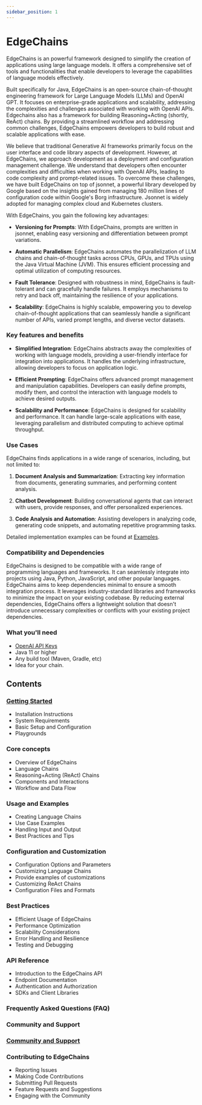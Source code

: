 ```yaml
---
sidebar_position: 1
---
```


# EdgeChains

EdgeChains is an powerful framework designed to simplify the creation of applications using large language models. It offers a comprehensive set of tools and functionalities that enable developers to leverage the capabilities of language models effectively.

Built specifically for Java, EdgeChains is an open-source chain-of-thought engineering framework for Large Language Models (LLMs) and OpenAI GPT. It focuses on enterprise-grade applications and scalability, addressing the complexities and challenges associated with working with OpenAI APIs. Edgechains also has a framework for building  Reasoning+Acting (shortly, ReAct) chains. By providing a streamlined workflow and addressing common challenges, EdgeChains empowers developers to build robust and scalable applications with ease.

We believe that traditional Generative AI frameworks primarily focus on the user interface and code library aspects of development. However, at EdgeChains, we approach development as a deployment and configuration management challenge. We understand that developers often encounter complexities and difficulties when working with OpenAI APIs, leading to code complexity and prompt-related issues. To overcome these challenges, we have built EdgeChains on top of jsonnet, a powerful library developed by Google based on the insights gained from managing 180 million lines of configuration code within Google's Borg infrastructure. Jsonnet is widely adopted for managing complex cloud and Kubernetes clusters.

With EdgeChains, you gain the following key advantages:

- **Versioning for Prompts**: With EdgeChains, prompts are written in jsonnet, enabling easy versioning and differentiation between prompt variations.

- **Automatic Parallelism**: EdgeChains automates the parallelization of LLM chains and chain-of-thought tasks across CPUs, GPUs, and TPUs using the Java Virtual Machine (JVM). This ensures efficient processing and optimal utilization of computing resources.

- **Fault Tolerance**: Designed with robustness in mind, EdgeChains is fault-tolerant and can gracefully handle failures. It employs mechanisms to retry and back off, maintaining the resilience of your applications.

- **Scalability**: EdgeChains is highly scalable, empowering you to develop chain-of-thought applications that can seamlessly handle a significant number of APIs, varied prompt lengths, and diverse vector datasets.

### Key features and benefits

- **Simplified Integration**: EdgeChains abstracts away the complexities of working with language models, providing a user-friendly interface for integration into applications. It handles the underlying infrastructure, allowing developers to focus on application logic.

- **Efficient Prompting**: EdgeChains offers advanced prompt management and manipulation capabilities. Developers can easily define prompts, modify them, and control the interaction with language models to achieve desired outputs.

- **Scalability and Performance**: EdgeChains is designed for scalability and performance. It can handle large-scale applications with ease, leveraging parallelism and distributed computing to achieve optimal throughput.

### Use Cases   

EdgeChains finds applications in a wide range of scenarios, including, but not limited to:

1. **Document Analysis and Summarization**: Extracting key information from documents, generating summaries, and performing content analysis.

2. **Chatbot Development**: Building conversational agents that can interact with users, provide responses, and offer personalized experiences.

3. **Code Analysis and Automation**: Assisting developers in analyzing code, generating code snippets, and automating repetitive programming tasks.

Detailed implementation examples can be found at [Examples](https://www.arakoo.ai/doc/category/Examples).

### Compatibility and Dependencies

EdgeChains is designed to be compatible with a wide range of programming languages and frameworks. It can seamlessly integrate into projects using Java, Python, JavaScript, and other popular languages. EdgeChains aims to keep dependencies minimal to ensure a smooth integration process. It leverages industry-standard libraries and frameworks to minimize the impact on your existing codebase. By reducing external dependencies, EdgeChains offers a lightweight solution that doesn't introduce unnecessary complexities or conflicts with your existing project dependencies.


### What you'll need

- [OpenAI API Keys](https://platform.openai.com/account/api-keys)
- Java 11 or higher
- Any build tool (Maven, Gradle, etc)
- Idea for your chain.

## Contents <a name="contents"></a>

### [Getting Started](Getting_started)
- Installation Instructions
- System Requirements
- Basic Setup and Configuration
- Playgrounds

### Core concepts
- Overview of EdgeChains
- Language Chains
- Reasoning+Acting (ReAct) Chains
- Components and Interactions
- Workflow and Data Flow

### Usage and Examples
- Creating Language Chains
- Use Case Examples
- Handling Input and Output
- Best Practices and Tips

### Configuration and Customization
- Configuration Options and Parameters
- Customizing Language Chains
- Provide examples of customizations
- Customizing ReAct Chains
- Configuration Files and Formats

### Best Practices
- Efficient Usage of EdgeChains
- Performance Optimization
- Scalability Considerations
- Error Handling and Resilience
- Testing and Debugging

###  API Reference
- Introduction to the EdgeChains API
- Endpoint Documentation
- Authentication and Authorization
- SDKs and Client Libraries

### Frequently Asked Questions (FAQ)

### Community and Support
### [Community and Support](Community_and_Support)

### Contributing to EdgeChains
- Reporting Issues
- Making Code Contributions
- Submitting Pull Requests
- Feature Requests and Suggestions
- Engaging with the Community
